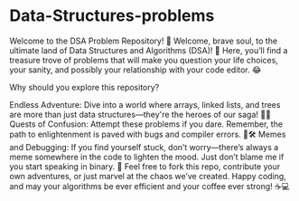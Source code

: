 # Data-Structures-problems
Welcome to the DSA Problem Repository! 🚀
Welcome, brave soul, to the ultimate land of Data Structures and Algorithms (DSA)! 🏰 Here, you’ll find a treasure trove of problems that will make you question your life choices, your sanity, and possibly your relationship with your code editor. 😂

Why should you explore this repository?

Endless Adventure: Dive into a world where arrays, linked lists, and trees are more than just data structures—they're the heroes of our saga! 🌳🌲
Quests of Confusion: Attempt these problems if you dare. Remember, the path to enlightenment is paved with bugs and compiler errors. 🐛🛠️
Memes and Debugging: If you find yourself stuck, don’t worry—there’s always a meme somewhere in the code to lighten the mood. Just don’t blame me if you start speaking in binary. 🤖
Feel free to fork this repo, contribute your own adventures, or just marvel at the chaos we’ve created. Happy coding, and may your algorithms be ever efficient and your coffee ever strong! ☕💻

